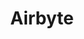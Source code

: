 ---
blog: https://airbyte.com/blog/
codehost: https://github.com/airbytehq/airbyte
facebook: https://facebook.com/AirbyteHQ
linkedin: https://linkedin.com/company/airbytehq
logohandle: airbyte
sort: airbyte
title: Airbyte
twitter: https://x.com/airbytehq
website: https://airbyte.com/
youtube: https://youtube.com/channel/UCQ_JWEFzs1_INqdhIO3kmrw
---